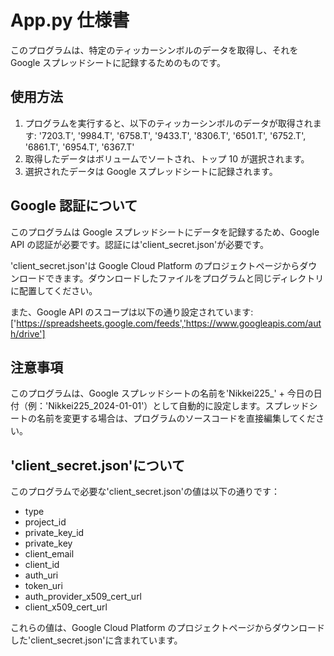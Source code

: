 # App.py 仕様書

このプログラムは、特定のティッカーシンボルのデータを取得し、それを Google スプレッドシートに記録するためのものです。

## 使用方法

1. プログラムを実行すると、以下のティッカーシンボルのデータが取得されます: '7203.T', '9984.T', '6758.T', '9433.T', '8306.T', '6501.T', '6752.T', '6861.T', '6954.T', '6367.T'
2. 取得したデータはボリュームでソートされ、トップ 10 が選択されます。
3. 選択されたデータは Google スプレッドシートに記録されます。

## Google 認証について

このプログラムは Google スプレッドシートにデータを記録するため、Google API の認証が必要です。認証には'client_secret.json'が必要です。

'client_secret.json'は Google Cloud Platform のプロジェクトページからダウンロードできます。ダウンロードしたファイルをプログラムと同じディレクトリに配置してください。

また、Google API のスコープは以下の通り設定されています: ['https://spreadsheets.google.com/feeds','https://www.googleapis.com/auth/drive']

## 注意事項

このプログラムは、Google スプレッドシートの名前を'Nikkei225\_' + 今日の日付（例：'Nikkei225_2024-01-01'）として自動的に設定します。スプレッドシートの名前を変更する場合は、プログラムのソースコードを直接編集してください。

## 'client_secret.json'について

このプログラムで必要な'client_secret.json'の値は以下の通りです：

- type
- project_id
- private_key_id
- private_key
- client_email
- client_id
- auth_uri
- token_uri
- auth_provider_x509_cert_url
- client_x509_cert_url

これらの値は、Google Cloud Platform のプロジェクトページからダウンロードした'client_secret.json'に含まれています。
